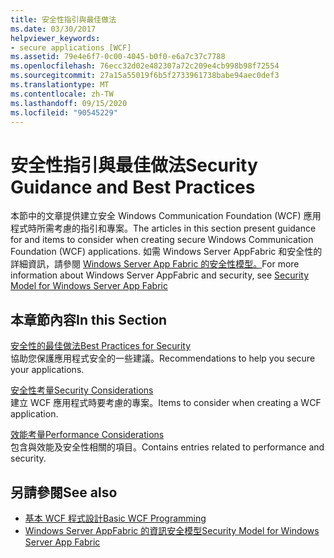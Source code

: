 ```yaml
---
title: 安全性指引與最佳做法
ms.date: 03/30/2017
helpviewer_keywords:
- secure applications [WCF]
ms.assetid: 79e4e6f7-0c00-4045-b0f0-e6a7c37c7788
ms.openlocfilehash: 76ecc32d02e482307a72c209e4cb998b98f72554
ms.sourcegitcommit: 27a15a55019f6b5f2733961738babe94aec0def3
ms.translationtype: MT
ms.contentlocale: zh-TW
ms.lasthandoff: 09/15/2020
ms.locfileid: "90545229"
---
```

# <a name="security-guidance-and-best-practices"></a><span data-ttu-id="8d8a0-102">安全性指引與最佳做法</span><span class="sxs-lookup"><span data-stu-id="8d8a0-102">Security Guidance and Best Practices</span></span>

<span data-ttu-id="8d8a0-103">本節中的文章提供建立安全 Windows Communication Foundation (WCF) 應用程式時所需考慮的指引和專案。</span><span class="sxs-lookup"><span data-stu-id="8d8a0-103">The articles in this section present guidance for and items to consider when creating secure Windows Communication Foundation (WCF) applications.</span></span> <span data-ttu-id="8d8a0-104">如需 Windows Server AppFabric 和安全性的詳細資訊，請參閱 [Windows Server App Fabric 的安全性模型。](/previous-versions/appfabric/ee677202(v=azure.10))</span><span class="sxs-lookup"><span data-stu-id="8d8a0-104">For more information about Windows Server AppFabric and security, see [Security Model for Windows Server App Fabric](/previous-versions/appfabric/ee677202(v=azure.10))</span></span>  
  
## <a name="in-this-section"></a><span data-ttu-id="8d8a0-105">本章節內容</span><span class="sxs-lookup"><span data-stu-id="8d8a0-105">In this Section</span></span>  
 [<span data-ttu-id="8d8a0-106">安全性的最佳做法</span><span class="sxs-lookup"><span data-stu-id="8d8a0-106">Best Practices for Security</span></span>](best-practices-for-security-in-wcf.md)  
 <span data-ttu-id="8d8a0-107">協助您保護應用程式安全的一些建議。</span><span class="sxs-lookup"><span data-stu-id="8d8a0-107">Recommendations to help you secure your applications.</span></span>  
  
 [<span data-ttu-id="8d8a0-108">安全性考量</span><span class="sxs-lookup"><span data-stu-id="8d8a0-108">Security Considerations</span></span>](security-considerations-in-wcf.md)  
 <span data-ttu-id="8d8a0-109">建立 WCF 應用程式時要考慮的專案。</span><span class="sxs-lookup"><span data-stu-id="8d8a0-109">Items to consider when creating a WCF application.</span></span>  
  
 [<span data-ttu-id="8d8a0-110">效能考量</span><span class="sxs-lookup"><span data-stu-id="8d8a0-110">Performance Considerations</span></span>](performance-considerations.md)  
 <span data-ttu-id="8d8a0-111">包含與效能及安全性相關的項目。</span><span class="sxs-lookup"><span data-stu-id="8d8a0-111">Contains entries related to performance and security.</span></span>  
  
## <a name="see-also"></a><span data-ttu-id="8d8a0-112">另請參閱</span><span class="sxs-lookup"><span data-stu-id="8d8a0-112">See also</span></span>

- [<span data-ttu-id="8d8a0-113">基本 WCF 程式設計</span><span class="sxs-lookup"><span data-stu-id="8d8a0-113">Basic WCF Programming</span></span>](../basic-wcf-programming.md)
- <span data-ttu-id="8d8a0-114">[Windows Server AppFabric 的資訊安全模型](/previous-versions/appfabric/ee677202(v=azure.10))</span><span class="sxs-lookup"><span data-stu-id="8d8a0-114">[Security Model for Windows Server App Fabric](/previous-versions/appfabric/ee677202(v=azure.10))</span></span>
